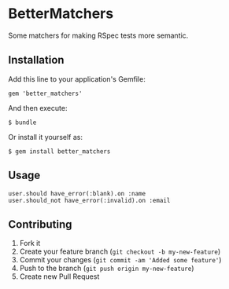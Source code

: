 # BetterMatchers

Some matchers for making RSpec tests more semantic.

## Installation

Add this line to your application's Gemfile:

    gem 'better_matchers'

And then execute:

    $ bundle

Or install it yourself as:

    $ gem install better_matchers

## Usage

	user.should have_error(:blank).on :name
	user.should_not have_error(:invalid).on :email

## Contributing

1. Fork it
2. Create your feature branch (`git checkout -b my-new-feature`)
3. Commit your changes (`git commit -am 'Added some feature'`)
4. Push to the branch (`git push origin my-new-feature`)
5. Create new Pull Request
